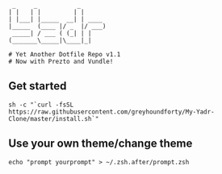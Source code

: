      _     _           _
    | |   | |         | |
    | |___| |_____  __| | ____
    |_____  (____ |/ _  |/ ___)
     _____| / ___ ( (_| | |
    (_______\_____|\____|_|

    # Yet Another Dotfile Repo v1.1
    # Now with Prezto and Vundle!

## Get started


    sh -c "`curl -fsSL https://raw.githubusercontent.com/greyhoundforty/My-Yadr-Clone/master/install.sh`"



## Use your own theme/change theme

```
echo "prompt yourprompt" > ~/.zsh.after/prompt.zsh
```
